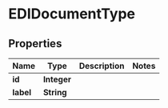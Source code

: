 
# EDIDocumentType

## Properties
Name | Type | Description | Notes
------------ | ------------- | ------------- | -------------
**id** | **Integer** |  | 
**label** | **String** |  | 



